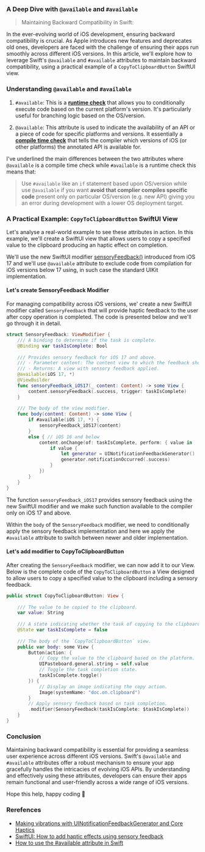 ### A Deep Dive with `@available` and `#available`
> Maintaining Backward Compatibility in Swift: 

In the ever-evolving world of iOS development, ensuring backward compatibility is crucial. As Apple introduces new features and deprecates old ones, developers are faced with the challenge of ensuring their apps run smoothly across different iOS versions. In this article, we'll explore how to leverage Swift's `@available` and `#available` attributes to maintain backward compatibility, using a practical example of a `CopyToClipboardButton` SwiftUI view.

### Understanding `@available` and `#available`

1. `#available`: This is a <u>**runtime check**</u> that allows you to conditionally execute code based on the current platform's version. It's particularly useful for branching logic based on the OS/version.

2. `@available`: This attribute is used to indicate the availability of an API or a piece of code for specific platforms and versions. It essentially a <u>**compile time check**</u> that tells the compiler which versions of iOS (or other platforms) the annotated API is available for.

I've underlined the main differences between the two attributes where `@available` is a compile time check while `#available` is a runtime check this means that:

> Use `#available` like an `if` statement based upon OS/version while use `@available` if you want **avoid that complier compiles specific code** present only on particular OS/version (e.g. new API) giving you an error during development with a lower OS deployment target.

### A Practical Example: `CopyToClipboardButton` SwiftUI View

Let's analyse a real-world example to see these attributes in action. In this example, we'll create a SwiftUI view that allows users to copy a specified value to the clipboard producing an haptic effect on completion. 

We'll use the new SwiftUI modifier [sensoryFeedback()] introduced from iOS 17 and we'll use `@available` attribute to exclude code from compilation for iOS versions below 17 using, in such case the standard UIKit implementation.

#### Let's create SensoryFeedback Modifier

For managing compatibility across iOS versions, we' create a new SwiftUI modifier  called `SensoryFeedback` that will provide haptic feedback to the user after copy operation is completed. The code is presented below and we'll go through it in detail.

```swift
struct SensoryFeedback: ViewModifier {
    /// A binding to determine if the task is complete.
    @Binding var taskIsComplete: Bool
    
    /// Provides sensory feedback for iOS 17 and above.
    /// - Parameter content: The content view to which the feedback should be applied.
    /// - Returns: A view with sensory feedback applied.
    @available(iOS 17, *)
    @ViewBuilder
    func sensoryFeedback_iOS17(_ content: Content) -> some View {
        content.sensoryFeedback(.success, trigger: taskIsComplete)
    }
    
    /// The body of the view modifier.
    func body(content: Content) -> some View {
        if #available(iOS 17, *) {
            sensoryFeedback_iOS17(content)
        }
        else { // iOS 16 and below
            content.onChange(of: taskIsComplete, perform: { value in
                if value {
                    let generator = UINotificationFeedbackGenerator()
                    generator.notificationOccurred(.success)
                }
            })
        }
    }
}
```

The function `sensoryFeedback_iOS17` provides sensory feedback using the new SwiftUI modifier and we make such function available to the compiler only on iOS 17 and above.

Within the `body` of the `SensoryFeedback` modifier, we need to conditionally apply the sensory feedback implementation and here we apply the `#available` attribute to switch between newer and older implementation.

#### Let's add modifier to CopyToClipboardButton

After creating the `SensoryFeedback` modifier, we can now add it to our View. Below is the complete code of the `CopyToClipboardButton` a View designed to allow users to copy a specified value to the clipboard including a sensory feedback.

```swift
public struct CopyToClipboardButton: View {
    
    /// The value to be copied to the clipboard.
    var value: String
    
    /// A state indicating whether the task of copying to the clipboard is complete.
    @State var taskIsComplete = false
    
    /// The body of the `CopyToClipboardButton` view.
    public var body: some View {
        Button(action: {
            // Copy the value to the clipboard based on the platform.
            UIPasteboard.general.string = self.value
            // Toggle the task completion state.
            taskIsComplete.toggle()
        }) {
            // Display an image indicating the copy action.
            Image(systemName: "doc.on.clipboard")
        }
        // Apply sensory feedback based on task completion.
        .modifier(SensoryFeedback(taskIsComplete: $taskIsComplete))
    }
}

```

### Conclusion

Maintaining backward compatibility is essential for providing a seamless user experience across different iOS versions. Swift's `@available` and `#available` attributes offer a robust mechanism to ensure your app gracefully handles the intricacies of evolving iOS APIs. By understanding and effectively using these attributes, developers can ensure their apps remain functional and user-friendly across a wide range of iOS versions.

Hope this help, happy coding 👋

### Rerefences

* [Making vibrations with UINotificationFeedbackGenerator and Core Haptics][old]
* [SwiftUI: How to add haptic effects using sensory feedback][new]
* [How to use the #available attribute in Swift][available]

[new]: https://www.hackingwithswift.com/quick-start/swiftui/how-to-add-haptic-effects-using-sensory-feedback
[old]: https://www.hackingwithswift.com/books/ios-swiftui/making-vibrations-with-uinotificationfeedbackgenerator-and-core-haptics
[available]: https://www.avanderlee.com/swift/available-deprecated-renamed/
[sensoryFeedback()]: https://developer.apple.com/documentation/swiftui/view/sensoryfeedback(_:trigger:)
